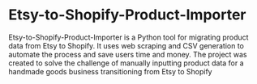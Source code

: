 # Etsy-to-Shopify-Product-Importer
Etsy-to-Shopify-Product-Importer is a Python tool for migrating product data from Etsy to Shopify. It uses web scraping and CSV generation to automate the process and save users time and money. The project was created to solve the challenge of manually inputting product data for a handmade goods business transitioning from Etsy to Shopify
